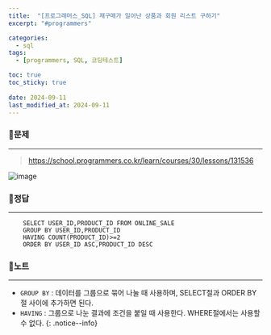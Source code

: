 ```yaml
---
title:  "[프로그래머스_SQL] 재구매가 일어난 상품과 회원 리스트 구하기"
excerpt: "#programmers"

categories:
  - sql
tags:
  - [programmers, SQL, 코딩테스트]

toc: true
toc_sticky: true
 
date: 2024-09-11
last_modified_at: 2024-09-11
---
```


### 📜문제
-----
> <https://school.programmers.co.kr/learn/courses/30/lessons/131536>  

![image](https://github.com/user-attachments/assets/197b3253-0460-4e8c-bf54-d320a60e030a)
  

### 📜정답
-----
```
    SELECT USER_ID,PRODUCT_ID FROM ONLINE_SALE
    GROUP BY USER_ID,PRODUCT_ID 
    HAVING COUNT(PRODUCT_ID)>=2
    ORDER BY USER_ID ASC,PRODUCT_ID DESC
```  
  
  
### 📜노트
-----
* `GROUP BY` : 데이터를 그룹으로 묶어 나눌 때 사용하며, SELECT절과 ORDER BY절 사이에 추가하면 된다.
* `HAVING`   : 그룹으로 나눈 결과에 조건을 붙일 때 사용한다. WHERE절에서는 사용할 수 없다.
{: .notice--info} 

